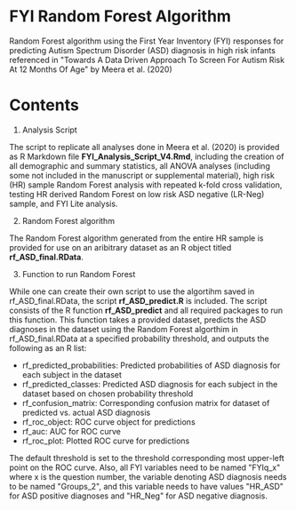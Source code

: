 # FYI Random Forest Algorithm
Random Forest algorithm using the First Year Inventory (FYI) responses for predicting Autism Spectrum Disorder (ASD) diagnosis in high risk infants referenced in "Towards A Data Driven Approach To Screen For Autism Risk At 12 Months Of Age" by Meera et al. (2020)

# Contents
1. Analysis Script

The script to replicate all analyses done in Meera et al. (2020) is provided as R Markdown file **FYI_Analysis_Script_V4.Rmd**, including the creation of all demographic and summary statistics, all ANOVA analyses (including some not included in the manuscript or supplemental material), high risk (HR) sample Random Forest analysis with repeated k-fold cross validation, testing HR derived Random Forest on low risk ASD negative (LR-Neg) sample, and FYI Lite analysis.

2. Random Forest algorithm

The Random Forest algorithm generated from the entire HR sample is provided for use on an aribitrary dataset as an R object titled **rf_ASD_final.RData**.  

3. Function to run Random Forest

While one can create their own script to use the algortihm saved in rf_ASD_final.RData, the script **rf_ASD_predict.R** is included.  The script consists of the R function **rf_ASD_predict** and all required packages to run this function.  This function takes a provided dataset, predicts the ASD diagnoses in the dataset using the Random Forest algorthim in rf_ASD_final.RData at a specified probability threshold, and outputs the following as an R list:
  * rf_predicted_probabilities: Predicted probabilities of ASD diagnosis for each subject in the dataset
  * rf_predicted_classes: Predicted ASD diagnosis for each subject in the dataset based on chosen probability threshold
  * rf_confusion_matrix: Corresponding confusion matrix for dataset of predicted vs. actual ASD diagnosis
  * rf_roc_object: ROC curve object for predictions
  * rf_auc: AUC for ROC curve
  * rf_roc_plot: Plotted ROC curve for predictions
  
The default threshold is set to the threshold corresponding most upper-left point on the ROC curve.  Also, all FYI variables need to be named "FYIq_x" where x is the question number, the variable denoting ASD diagnosis needs to be named "Groups_2", and this variable needs to have values "HR_ASD" for ASD positive diagnoses and "HR_Neg" for ASD negative diagnosis.


